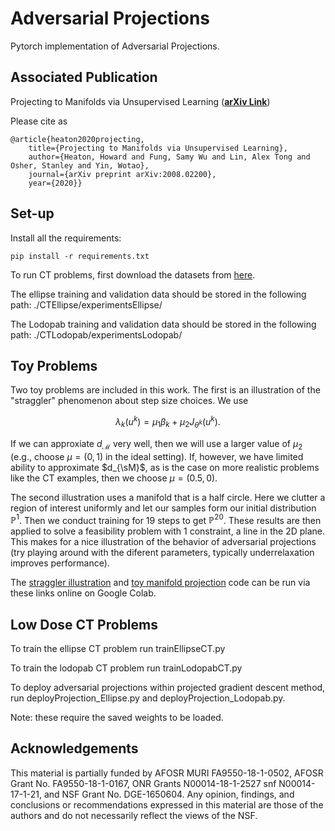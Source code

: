 # Adversarial Projections
Pytorch implementation of Adversarial Projections.

## Associated Publication

Projecting to Manifolds via Unsupervised Learning (**[arXiv Link](https://arxiv.org/abs/2008.02200)**)

Please cite as
    
    @article{heaton2020projecting,
        title={Projecting to Manifolds via Unsupervised Learning},
        author={Heaton, Howard and Fung, Samy Wu and Lin, Alex Tong and Osher, Stanley and Yin, Wotao},
        journal={arXiv preprint arXiv:2008.02200},
        year={2020}}

## Set-up

Install all the requirements:
```
pip install -r requirements.txt 
```

To run CT problems, first download the datasets from [here](https://drive.google.com/drive/folders/19ZDAutGypx4kkqMolLpSUUnN8C8JWcYd?usp=sharing).

The ellipse training and validation data should be stored in the following path: ./CTEllipse/experimentsEllipse/

The Lodopab training and validation data should be stored in the following path: ./CTLodopab/experimentsLodopab/ 


## Toy Problems

Two toy problems are included in this work. The first is an illustration of the "straggler" phenomenon about step size choices. We use

$$\lambda_k(u^k) = \mu_1 \beta_k + \mu_2 J_{\theta^k}(u^k). $$

If we can approxiate $d_{\mathcal{M}}$ very well, then we will use a larger value of $\mu_2$ (e.g., choose $\mu = (0,1)$ in the ideal setting). If, however, we have limited ability to approximate $d_{\sM}$, as is the case on more realistic problems like the CT examples, then we choose $\mu = (0.5, 0)$. 

The second illustration uses a manifold that is a half circle. Here we clutter a region of interest uniformly and let our samples form our initial distribution $\mathbb{P}^1$. Then we conduct training for 19 steps to get $\mathbb{P}^{20}$. These results are then applied to solve a feasibility problem with 1 constraint, a line in the 2D plane. This makes for a nice illustration of the behavior of adversarial projections (try playing around with the diferent parameters, typically underrelaxation improves performance).

The [straggler illustration](https://colab.research.google.com/drive/1hhMmAr1MuBm9LOe29v8-cE88UdawUeRw?usp=sharing) and [toy manifold projection](https://colab.research.google.com/drive/1tO8T5E_Jycke9qV0s3uPsNqYybeDO0ue?usp=sharing) code can be run via these links online on Google Colab.

## Low Dose CT Problems

To train the ellipse CT problem run trainEllipseCT.py

To train the lodopab CT problem run trainLodopabCT.py

To deploy adversarial projections within projected gradient descent method, run deployProjection_Ellipse.py and deployProjection_Lodopab.py.

Note: these require the saved weights to be loaded.

## Acknowledgements

This material is partially funded by AFOSR MURI FA9550-18-1-0502, AFOSR Grant No. FA9550-18-1-0167, ONR Grants N00014-18-1-2527 snf N00014-17-1-21, and
NSF Grant No. DGE-1650604. 
Any opinion, findings, and conclusions or recommendations expressed in this material are those of the authors and do not necessarily reflect the views of the NSF.




